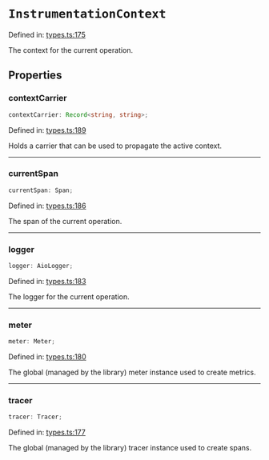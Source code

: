 # `InstrumentationContext`

Defined in: [types.ts:175](https://github.com/adobe/aio-lib-telemetry/tree/main/source/types.ts#L175)

The context for the current operation.

## Properties

### contextCarrier

```ts
contextCarrier: Record<string, string>;
```

Defined in: [types.ts:189](https://github.com/adobe/aio-lib-telemetry/tree/main/source/types.ts#L189)

Holds a carrier that can be used to propagate the active context.

---

### currentSpan

```ts
currentSpan: Span;
```

Defined in: [types.ts:186](https://github.com/adobe/aio-lib-telemetry/tree/main/source/types.ts#L186)

The span of the current operation.

---

### logger

```ts
logger: AioLogger;
```

Defined in: [types.ts:183](https://github.com/adobe/aio-lib-telemetry/tree/main/source/types.ts#L183)

The logger for the current operation.

---

### meter

```ts
meter: Meter;
```

Defined in: [types.ts:180](https://github.com/adobe/aio-lib-telemetry/tree/main/source/types.ts#L180)

The global (managed by the library) meter instance used to create metrics.

---

### tracer

```ts
tracer: Tracer;
```

Defined in: [types.ts:177](https://github.com/adobe/aio-lib-telemetry/tree/main/source/types.ts#L177)

The global (managed by the library) tracer instance used to create spans.
